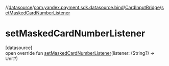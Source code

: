 //[datasource](../../../index.md)/[com.yandex.payment.sdk.datasource.bind](../index.md)/[CardInputBridge](index.md)/[setMaskedCardNumberListener](set-masked-card-number-listener.md)

# setMaskedCardNumberListener

[datasource]\
open override fun [setMaskedCardNumberListener](set-masked-card-number-listener.md)(listener: (String?) -> Unit?)
